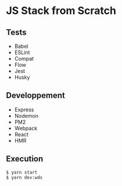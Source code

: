 # JS Stack from Scratch

## Tests
- Babel
- ESLint
- Compat
- Flow
- Jest
- Husky

## Developpement
- Express
- Nodemon
- PM2
- Webpack
- React
- HMR

## Execution
```
$ yarn start
$ yarn dev:wds
```

